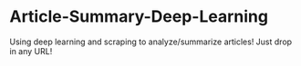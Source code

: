 # Article-Summary-Deep-Learning
Using deep learning and scraping to analyze/summarize articles! Just drop in any URL!
